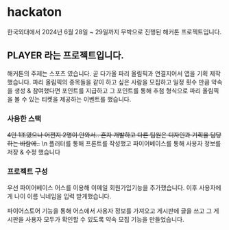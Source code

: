# hackaton
한국외대에서 2024년 6월 28일 ~ 29일까지 무박으로 진행된 해커톤 프로젝트입니다.

## PLAYER 라는 프로젝트입니다.

해커톤의 주제는 스포츠 였습니다.
곧 다가올 파리 올림픽과 연결지어서 앱을 기획 제작했습니다.
파리 올림픽의 종목들을 같이 하고 싶은 사람을 모집하고 일정 횟수 만큼 약속을 생성 & 참여했다면
포인트를 지급하고 그 포인트를 통해 추첨 형식으로 파리 올림픽을 볼 수 있는 티켓을 제공하는 이벤트를 했습니다.


### 사용한 스택 

~~4인 1조였으나 어쩐지 2명이 안와서.. 혼자 개발하고 다른 팀원은 디자인과 기획을 담당하는 바람에..~~ \n
플러터를 통해 프론트를 작성했고
파이어베이스를 통해 사용자 정보를 저장 & 수정 했습니다

### 프로젝트 구성

우선 파이어베이스 어스를 이용해 이메일 회원가입기능을 추가했습니다.
이후 사용자에게 나이 이름 닉네임을 입력 받게했습니다. 

파이어스토어 기능을 통해 어스에서 사용자 정보를 가져오고 게시판에 글을 쓰고 그 게시판을 사용자 모두가 확인할 수 있도록
약속 모집 기능을 만들었습니다. 
